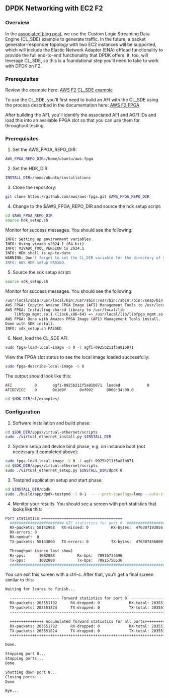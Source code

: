 ## DPDK Networking with EC2 F2

### Overview

In the [associated blog post](https://aws.amazon.com/blogs/publicsector/agile-satellite-communication-ground-systems-with-amazon-ec2-f2-fpga-solutions/), we use the Custom Logic Streaming Data Engine (CL_SDE) example to generate traffic. In the future, a packet generator-responder topology with two EC2 instances will be supported, which will include the Elastic Network Adapter (ENA) offload functionality to provide the full end-to-end functionality that DPDK offers. It, too, will leverage CL_SDE, so this is a foundational step you'll need to take to work with DPDK on F2.

### Prerequisites
Review the example here: [AWS F2 CL_SDE example](https://github.com/aws/aws-fpga/blob/f2/hdk/cl/examples/cl_sde/README.md)

To use the CL_SDE, you'll first need to build an AFI with the CL_SDE using the process described in the documentation here: [AWS F2 FPGA](https://github.com/aws/aws-fpga/blob/f2/hdk/README.md)

After building the AFI, you'll identify the associated AFI and AGFI IDs and load this into an available FPGA slot so that you can use them for throughput testing.

### Prerequisites
1. Set the AWS_FPGA_REPO_DIR:

```bash
AWS_FPGA_REPO_DIR=/home/ubuntu/aws-fpga
```
2. Set the HDK_DIR:

```bash
INSTALL_DIR=/home/ubuntu/installations
```

3. Clone the repository:

```bash
git clone https://github.com/aws/aws-fpga.git $AWS_FPGA_REPO_DIR
```

4. Change to the $AWS_FPGA_REPO_DIR and source the hdk setup script:

```bash
cd $AWS_FPGA_REPO_DIR
source hdk_setup.sh
```
Monitor for success messages. You should see the following:

```bash
INFO: Setting up environment variables
INFO: Using vivado v2024.1 (64-bit)
INFO: VIVADO_TOOL_VERSION is 2024.1 
INFO: HDK shell is up-to-date
WARNING: Don't forget to set the CL_DIR variable for the directory of your Custom Logic.
INFO: AWS HDK setup PASSED.
```

5. Source the sdk setup script:

```bash
source sdk_setup.sh
```
Monitor for success messages. You should see the following:

```bash
/usr/local/sbin:/usr/local/bin:/usr/sbin:/usr/bin:/sbin:/bin:/snap/bin
AWS FPGA: Copying Amazon FPGA Image (AFI) Management Tools to /usr/local/bin
AWS FPGA: Installing shared library to /usr/local/lib
	libfpga_mgmt.so.1 (libc6,x86-64) => /usr/local/lib/libfpga_mgmt.so.1
AWS FPGA: Done with Amazon FPGA Image (AFI) Management Tools install.
Done with SDK install.
INFO: sdk_setup.sh PASSED
```

6. Next, load the CL_SDE AFI.

```bash
sudo fpga-load-local-image -S 0 -I agfi-0925b211f5a81b071
```
View the FPGA slot status to see the local image loaded successfully:
```bash
sudo fpga-describe-local-image -S 0
```
The output should look like this:

```bash
AFI          0       agfi-0925b211f5a81b071  loaded            0        ok               0       0x10212415
AFIDEVICE    0       0x1d0f      0xf002      0000:34:00.0

```

```bash
cd $HDK_DIR/cl/examples/
```


### Configuration
1. Software installation and build phase:
```bash
cd $SDK_DIR/apps/virtual-ethernet/scripts
sudo ./virtual_ethernet_install.py $INSTALL_DIR
```

2.  System setup and device bind phase, e.g. on instance boot (not necessary if completed above):
```bash
sudo fpga-load-local-image -S 0 -I agfi-0925b211f5a81b071
cd $SDK_DIR/apps/virtual-ethernet/scripts
sudo ./virtual_ethernet_setup.py $INSTALL_DIR/dpdk 0
```

3. Testpmd application setup and start phase:
```bash
cd $INSTALL_DIR/dpdk
sudo ./build/app/dpdk-testpmd -l 0-1  -- --port-topology=loop --auto-start --tx-first --stats-period=3
```

4. Monitor your results. You should see a screen with port statistics that looks like this:

```bash
Port statistics ====================================
  ######################## NIC statistics for port 0  ########################
  RX-packets: 58142968   RX-missed: 0          RX-bytes:  476307193856
  RX-errors: 0
  RX-nombuf:  0         
  TX-packets: 58143000   TX-errors: 0          TX-bytes:  476307456000

  Throughput (since last show)
  Rx-pps:      1082088          Rx-bps:  70915734696
  Tx-pps:      1082088          Tx-bps:  70915756536
  ############################################################################
```
You can exit this screen with a ctrl-c. After that, you'll get a final screen similar to this:

```bash
Waiting for lcores to finish...

  ---------------------- Forward statistics for port 0  ----------------------
  RX-packets: 203551792      RX-dropped: 0             RX-total: 203551792
  TX-packets: 203551824      TX-dropped: 0             TX-total: 203551824
  ----------------------------------------------------------------------------

  +++++++++++++++ Accumulated forward statistics for all ports+++++++++++++++
  RX-packets: 203551792      RX-dropped: 0             RX-total: 203551792
  TX-packets: 203551824      TX-dropped: 0             TX-total: 203551824
  ++++++++++++++++++++++++++++++++++++++++++++++++++++++++++++++++++++++++++++

Done.

Stopping port 0...
Stopping ports...
Done

Shutting down port 0...
Closing ports...
Done

Bye...

```
